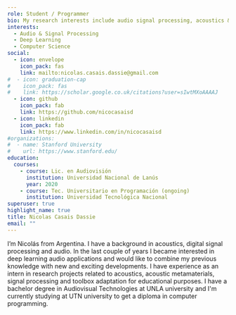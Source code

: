 ```yaml
---
role: Student / Programmer
bio: My research interests include audio signal processing, acoustics & deep learning.
interests:
  - Audio & Signal Processing
  - Deep Learning
  - Computer Science
social:
  - icon: envelope
    icon_pack: fas
    link: mailto:nicolas.casais.dassie@gmail.com
#  - icon: graduation-cap
#    icon_pack: fas
#    link: https://scholar.google.co.uk/citations?user=sIwtMXoAAAAJ
  - icon: github
    icon_pack: fab
    link: https://github.com/nicocasaisd
  - icon: linkedin
    icon_pack: fab
    link: https://www.linkedin.com/in/nicocasaisd
#organizations:
#  - name: Stanford University
#    url: https://www.stanford.edu/
education:
  courses:
    - course: Lic. en Audiovisión
      institution: Universidad Nacional de Lanús
      year: 2020
    - course: Tec. Universitario en Programación (ongoing)
      institution: Universidad Tecnológica Nacional
superuser: true
highlight_name: true
title: Nicolas Casais Dassie
email: ""
---
```


I’m Nicolás from Argentina. I have a background in acoustics, digital signal processing and audio. In the last couple of years I became interested in deep learning audio applications and would like to combine my previous knowledge with new and exciting developments.
I have experience as an intern in research projects related to acoustics, acoustic metamaterials, signal processing and toolbox adaptation for educational purposes.
I have a bachelor degree in Audiovisual Technologies at UNLA university and I'm currently studying at UTN university to get a diploma in computer programming.


